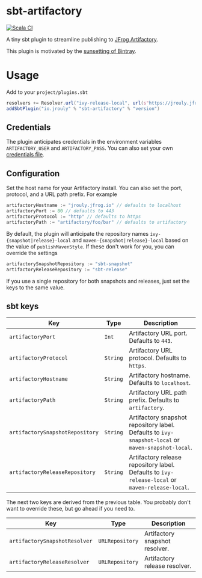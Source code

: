# sbt-artifactory

[![Scala CI](https://github.com/jrouly/sbt-artifactory/workflows/Scala%20CI/badge.svg?branch=master)](https://github.com/jrouly/sbt-artifactory/actions?query=workflow%3A%22Scala+CI%22)

A tiny sbt plugin to streamline publishing to [JFrog Artifactory](https://jfrog.com/artifactory/).

This plugin is motivated by the [sunsetting of Bintray](https://jfrog.com/blog/into-the-sunset-bintray-jcenter-gocenter-and-chartcenter/).

# Usage

Add to your `project/plugins.sbt`

```sbt
resolvers += Resolver.url("ivy-release-local", url(s"https://jrouly.jfrog.io/artifactory/ivy-release-local"))(Resolver.ivyStylePatterns)
addSbtPlugin("io.jrouly" % "sbt-artifactory" % "version")
```

## Credentials

The plugin anticipates credentials in the environment variables `ARTIFACTORY_USER` and `ARTIFACTORY_PASS`.
You can also set your own [credentials file](https://www.scala-sbt.org/1.x/docs/Publishing.html#Credentials).

## Configuration

Set the host name for your Artifactory install.
You can also set the port, protocol, and a URL path prefix.
For example
```sbt
artifactoryHostname := "jrouly.jfrog.io" // defaults to localhost
artifactoryPort := 80 // defaults to 443
artifactoryProtocol := "http" // defaults to https
artifactoryPath := "artifactory/foo/bar" // defaults to artifactory
```

By default, the plugin will anticipate the repository names `ivy-{snapshot|release}-local` and `maven-{snapshot|release}-local` based on the value of `publishMavenStyle`.
If these don't work for you, you can override the settings
```sbt
artifactorySnapshotRepository := "sbt-snapshot"
artifactoryReleaseRepository := "sbt-release"
```

If you use a single repository for both snapshots and releases, just set the keys to the same value.

## sbt keys

| Key | Type | Description |
| --- | ---- | ----------- |
| `artifactoryPort` | `Int` | Artifactory URL port. Defaults to `443`. |
| `artifactoryProtocol` | `String` | Artifactory URL protocol. Defaults to `https`. |
| `artifactoryHostname` | `String` | Artifactory hostname. Defaults to `localhost`. |
| `artifactoryPath` | `String` | Artifactory URL path prefix. Defaults to `artifactory`. |
| `artifactorySnapshotRepository` | `String` | Artifactory snapshot repository label. Defaults to `ivy-snapshot-local` or `maven-snapshot-local`. |
| `artifactoryReleaseRepository` | `String` | Artifactory release repository label. Defaults to `ivy-release-local` or `maven-release-local`. |

The next two keys are derived from the previous table.
You probably don't want to override these, but go ahead if you need to.

| Key | Type | Description |
| --- | ---- | ----------- |
| `artifactorySnapshotResolver` | `URLRepository` | Artifactory snapshot resolver. |
| `artifactoryReleaseResolver` | `URLRepository` | Artifactory release resolver. |
